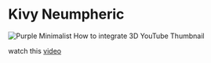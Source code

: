 # Kivy Neumpheric

![Purple Minimalist How to integrate 3D YouTube Thumbnail](https://github.com/kengoon/neumorphism/assets/42192162/151c111d-5726-4a18-8bb1-26785eb31cd7)

watch this [video](https://www.youtube.com/live/WlleW50f8Q0?si=JV9f0n_P2IGSRQ3K)

